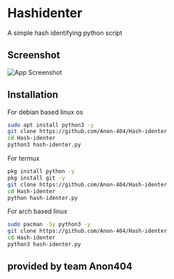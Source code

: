 
# Hashidenter

A simple hash identifying python script

## Screenshot

![App Screenshot](https://imgur.com/25ged45.png)

## Installation

For debian based linux os

```bash
sudo apt install python3 -y
git clone https://github.com/Anon-404/Hash-identer
cd Hash-identer
python3 hash-identer.py
```
For termux

```bash
pkg install python -y
pkg install git -y
git clone https://github.com/Anon-404/Hash-identer  
cd Hash-identer  
python hash-identer.py
```

For arch based linux

```bash
sudo pacman -Sy python3 -y  
git clone https://github.com/Anon-404/Hash-identer  
cd Hash-identer  
python3 hash-identer.py
```


## provided by team Anon404

